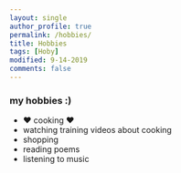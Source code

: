 ```yaml
---
layout: single
author_profile: true
permalink: /hobbies/
title: Hobbies
tags: [Hoby]
modified: 9-14-2019
comments: false
---
```



### my hobbies :)
* ♥ cooking ♥
* watching training videos about cooking
* shopping
* reading poems
* listening to music




